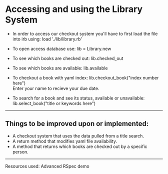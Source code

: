 # Accessing and using the Library System

- In order to access our checkout system you'll have to first load the file into irb using: load './lib/library.rb'<br>

- To open access database use: lib = Library.new <br>

- To see which books are checked out:  lib.checked_out<br>

- To see which books are available: lib.available<br>

- To checkout a book with yaml index: lib.checkout_book("index number here")<br>
Enter your name to recieve your due date.

- To search for a book and see its status, available or unavailable: lib.select_book("title or keywords here")<br>



************
## Things to be improved upon or implemented:<br>
- A checkout system that uses the data pulled from a title search.<br>
- A return method that modifies yaml file availability.<br>
- A method that returns which books are checked out by a specific person.

*********
Resources used: 
Advanced RSpec demo